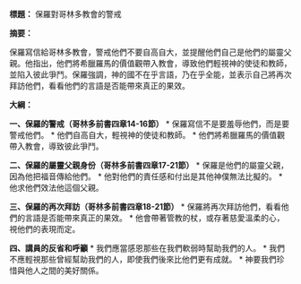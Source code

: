 **標題：** 保羅對哥林多教會的警戒

**摘要：**

保羅寫信給哥林多教會，警戒他們不要自高自大，並提醒他們自己是他們的屬靈父親。他指出，他們將希臘羅馬的價值觀帶入教會，導致他們輕視神的使徒和教師，並陷入彼此爭鬥。保羅強調，神的國不在乎言語，乃在乎全能，並表示自己將再次拜訪他們，看看他們的言語是否能帶來真正的果效。

**大綱：**

**一、保羅的警戒（哥林多前書四章14-16節）**
    * 保羅寫信不是要羞辱他們，而是要警戒他們。
    * 他們自高自大，輕視神的使徒和教師。
    * 他們將希臘羅馬的價值觀帶入教會，導致彼此爭鬥。

**二、保羅的屬靈父親身份（哥林多前書四章17-21節）**
    * 保羅是他們的屬靈父親，因為他把福音傳給他們。
    * 他對他們的責任感和付出是其他神僕無法比擬的。
    * 他求他們效法他這個父親。

**三、保羅的再次拜訪（哥林多前書四章18-21節）**
    * 保羅將再次拜訪他們，看看他們的言語是否能帶來真正的果效。
    * 他會帶著管教的杖，或存著慈愛溫柔的心，視他們的表現而定。

**四、講員的反省和呼籲**
    * 我們應當感恩那些在我們軟弱時幫助我們的人。
    * 我們不應輕視那些曾經幫助我們的人，即使我們後來比他們更有成就。
    * 神要我們珍惜與他人之間的美好關係。
